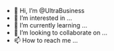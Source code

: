 - 👋 Hi, I’m @UltraBusiness
- 👀 I’m interested in ...
- 🌱 I’m currently learning ...
- 💞️ I’m looking to collaborate on ...
- 📫 How to reach me ...

<!---
UltraBusiness/UltraBusiness is a ✨ special ✨ repository because its `README.md` (this file) appears on your GitHub profile.
You can click the Preview link to take a look at your changes.
--->
